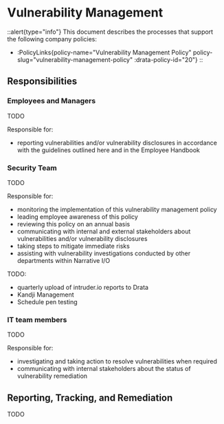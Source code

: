 # Vulnerability Management

::alert{type="info"}
This document describes the processes that support the following company policies:
- :PolicyLinks{policy-name="Vulnerability Management Policy" policy-slug="vulnerability-management-policy" :drata-policy-id="20"}
::

## Responsibilities

### Employees and Managers

TODO

Responsible for: 
- reporting vulnerabilities and/or vulnerability disclosures in accordance with the guidelines outlined here and in the Employee Handbook

### Security Team 

TODO

Responsible for: 
- monitoring the implementation of this vulnerability management policy
- leading employee awareness of this policy
- reviewing this policy on an annual basis 
- communicating with internal and external stakeholders about vulnerabilities and/or vulnerability disclosures
- taking steps to mitigate immediate risks
- assisting with vulnerability investigations conducted by other departments within Narrative I/O

TODO: 
- quarterly upload of intruder.io reports to Drata
- Kandji Management
- Schedule pen testing

### IT team members

TODO 

Responsible for: 
- investigating and taking action to resolve vulnerabilities when required
- communicating with internal stakeholders about the status of vulnerability remediation 


## Reporting, Tracking, and Remediation
TODO

